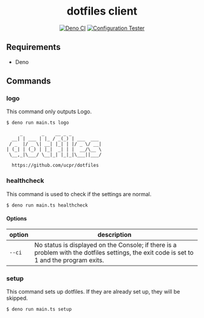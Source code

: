 <div align="center">
  <h1>dotfiles client</h1>

[![Deno CI](https://github.com/ucpr/dotfiles/actions/workflows/deno-ci.yaml/badge.svg)](https://github.com/ucpr/dotfiles/actions/workflows/deno-ci.yaml)
[![Configuration Tester](https://github.com/ucpr/dotfiles/actions/workflows/configuration-tester.yaml/badge.svg)](https://github.com/ucpr/dotfiles/actions/workflows/configuration-tester.yaml)

</div>

## Requirements

- Deno

## Commands

### logo

This command only outputs Logo.

```
$ deno run main.ts logo

     _       _    __ _ _
  __| | ___ | |_ / _(_) | ___  ___
 / _  |/ _ \| __| |_| | |/ _ \/ __|
| (_| | (_) | |_|  _| | |  __/\__ \
 \__,_|\___/ \__|_| |_|_|\___||___/

  https://github.com/ucpr/dotfiles
```

### healthcheck

This command is used to check if the settings are normal.

```
$ deno run main.ts healthcheck
```

#### Options

| option | description                                                                                                                               |
| ------ | ----------------------------------------------------------------------------------------------------------------------------------------- |
| `--ci` | No status is displayed on the Console; if there is a problem with the dotfiles settings, the exit code is set to 1 and the program exits. |

### setup

This command sets up dotfiles. If they are already set up, they will be skipped.

```
$ deno run main.ts setup
```
